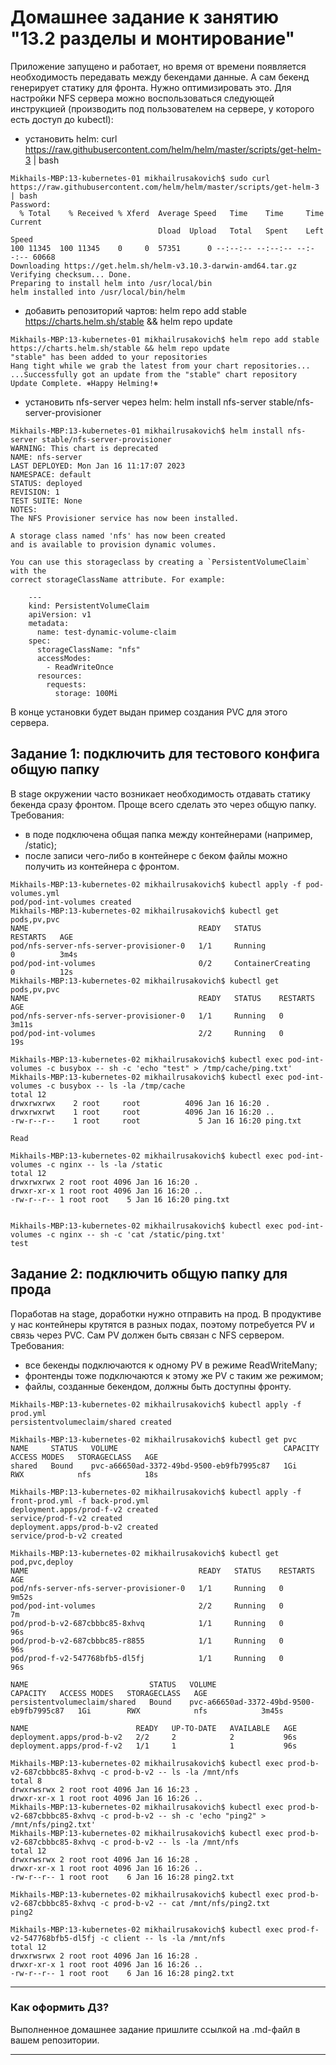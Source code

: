 # Домашнее задание к занятию "13.2 разделы и монтирование"
Приложение запущено и работает, но время от времени появляется необходимость передавать между бекендами данные. А сам бекенд генерирует статику для фронта. Нужно оптимизировать это.
Для настройки NFS сервера можно воспользоваться следующей инструкцией (производить под пользователем на сервере, у которого есть доступ до kubectl):
* установить helm: curl https://raw.githubusercontent.com/helm/helm/master/scripts/get-helm-3 | bash
```commandline
Mikhails-MBP:13-kubernetes-01 mikhailrusakovich$ sudo curl https://raw.githubusercontent.com/helm/helm/master/scripts/get-helm-3 | bash
Password:
  % Total    % Received % Xferd  Average Speed   Time    Time     Time  Current
                                 Dload  Upload   Total   Spent    Left  Speed
100 11345  100 11345    0     0  57351      0 --:--:-- --:--:-- --:--:-- 60668
Downloading https://get.helm.sh/helm-v3.10.3-darwin-amd64.tar.gz
Verifying checksum... Done.
Preparing to install helm into /usr/local/bin
helm installed into /usr/local/bin/helm
```
* добавить репозиторий чартов: helm repo add stable https://charts.helm.sh/stable && helm repo update
```commandline
Mikhails-MBP:13-kubernetes-01 mikhailrusakovich$ helm repo add stable https://charts.helm.sh/stable && helm repo update
"stable" has been added to your repositories
Hang tight while we grab the latest from your chart repositories...
...Successfully got an update from the "stable" chart repository
Update Complete. ⎈Happy Helming!⎈
```
* установить nfs-server через helm: helm install nfs-server stable/nfs-server-provisioner
```commandline
Mikhails-MBP:13-kubernetes-01 mikhailrusakovich$ helm install nfs-server stable/nfs-server-provisioner
WARNING: This chart is deprecated
NAME: nfs-server
LAST DEPLOYED: Mon Jan 16 11:17:07 2023
NAMESPACE: default
STATUS: deployed
REVISION: 1
TEST SUITE: None
NOTES:
The NFS Provisioner service has now been installed.

A storage class named 'nfs' has now been created
and is available to provision dynamic volumes.

You can use this storageclass by creating a `PersistentVolumeClaim` with the
correct storageClassName attribute. For example:

    ---
    kind: PersistentVolumeClaim
    apiVersion: v1
    metadata:
      name: test-dynamic-volume-claim
    spec:
      storageClassName: "nfs"
      accessModes:
        - ReadWriteOnce
      resources:
        requests:
          storage: 100Mi

```

В конце установки будет выдан пример создания PVC для этого сервера.

## Задание 1: подключить для тестового конфига общую папку
В stage окружении часто возникает необходимость отдавать статику бекенда сразу фронтом. Проще всего сделать это через общую папку. Требования:
* в поде подключена общая папка между контейнерами (например, /static);
* после записи чего-либо в контейнере с беком файлы можно получить из контейнера с фронтом.

```commandline
Mikhails-MBP:13-kubernetes-02 mikhailrusakovich$ kubectl apply -f pod-volumes.yml 
pod/pod-int-volumes created
Mikhails-MBP:13-kubernetes-02 mikhailrusakovich$ kubectl get pods,pv,pvc
NAME                                      READY   STATUS              RESTARTS   AGE
pod/nfs-server-nfs-server-provisioner-0   1/1     Running             0          3m4s
pod/pod-int-volumes                       0/2     ContainerCreating   0          12s
Mikhails-MBP:13-kubernetes-02 mikhailrusakovich$ kubectl get pods,pv,pvc
NAME                                      READY   STATUS    RESTARTS   AGE
pod/nfs-server-nfs-server-provisioner-0   1/1     Running   0          3m11s
pod/pod-int-volumes                       2/2     Running   0          19s

Mikhails-MBP:13-kubernetes-02 mikhailrusakovich$ kubectl exec pod-int-volumes -c busybox -- sh -c 'echo "test" > /tmp/cache/ping.txt'
Mikhails-MBP:13-kubernetes-02 mikhailrusakovich$ kubectl exec pod-int-volumes -c busybox -- ls -la /tmp/cache
total 12
drwxrwxrwx    2 root     root          4096 Jan 16 16:20 .
drwxrwxrwt    1 root     root          4096 Jan 16 16:20 ..
-rw-r--r--    1 root     root             5 Jan 16 16:20 ping.txt

Read

Mikhails-MBP:13-kubernetes-02 mikhailrusakovich$ kubectl exec pod-int-volumes -c nginx -- ls -la /static
total 12
drwxrwxrwx 2 root root 4096 Jan 16 16:20 .
drwxr-xr-x 1 root root 4096 Jan 16 16:20 ..
-rw-r--r-- 1 root root    5 Jan 16 16:20 ping.txt


Mikhails-MBP:13-kubernetes-02 mikhailrusakovich$ kubectl exec pod-int-volumes -c nginx -- sh -c 'cat /static/ping.txt'
test

```

## Задание 2: подключить общую папку для прода
Поработав на stage, доработки нужно отправить на прод. В продуктиве у нас контейнеры крутятся в разных подах, поэтому потребуется PV и связь через PVC. Сам PV должен быть связан с NFS сервером. Требования:
* все бекенды подключаются к одному PV в режиме ReadWriteMany;
* фронтенды тоже подключаются к этому же PV с таким же режимом;
* файлы, созданные бекендом, должны быть доступны фронту.

```commandline
Mikhails-MBP:13-kubernetes-02 mikhailrusakovich$ kubectl apply -f prod.yml 
persistentvolumeclaim/shared created

Mikhails-MBP:13-kubernetes-02 mikhailrusakovich$ kubectl get pvc
NAME     STATUS   VOLUME                                     CAPACITY   ACCESS MODES   STORAGECLASS   AGE
shared   Bound    pvc-a66650ad-3372-49bd-9500-eb9fb7995c87   1Gi        RWX            nfs            18s

Mikhails-MBP:13-kubernetes-02 mikhailrusakovich$ kubectl apply -f front-prod.yml -f back-prod.yml 
deployment.apps/prod-f-v2 created
service/prod-f-v2 created
deployment.apps/prod-b-v2 created
service/prod-b-v2 created

Mikhails-MBP:13-kubernetes-02 mikhailrusakovich$ kubectl get pod,pvc,deploy
NAME                                      READY   STATUS    RESTARTS   AGE
pod/nfs-server-nfs-server-provisioner-0   1/1     Running   0          9m52s
pod/pod-int-volumes                       2/2     Running   0          7m
pod/prod-b-v2-687cbbbc85-8xhvq            1/1     Running   0          96s
pod/prod-b-v2-687cbbbc85-r8855            1/1     Running   0          96s
pod/prod-f-v2-547768bfb5-dl5fj            1/1     Running   0          96s

NAME                           STATUS   VOLUME                                     CAPACITY   ACCESS MODES   STORAGECLASS   AGE
persistentvolumeclaim/shared   Bound    pvc-a66650ad-3372-49bd-9500-eb9fb7995c87   1Gi        RWX            nfs            3m45s

NAME                        READY   UP-TO-DATE   AVAILABLE   AGE
deployment.apps/prod-b-v2   2/2     2            2           96s
deployment.apps/prod-f-v2   1/1     1            1           96s

Mikhails-MBP:13-kubernetes-02 mikhailrusakovich$ kubectl exec prod-b-v2-687cbbbc85-8xhvq -c prod-b-v2 -- ls -la /mnt/nfs
total 8
drwxrwsrwx 2 root root 4096 Jan 16 16:23 .
drwxr-xr-x 1 root root 4096 Jan 16 16:26 ..
Mikhails-MBP:13-kubernetes-02 mikhailrusakovich$ kubectl exec prod-b-v2-687cbbbc85-8xhvq -c prod-b-v2 -- sh -c 'echo "ping2" > /mnt/nfs/ping2.txt'
Mikhails-MBP:13-kubernetes-02 mikhailrusakovich$ kubectl exec prod-b-v2-687cbbbc85-8xhvq -c prod-b-v2 -- ls -la /mnt/nfs
total 12
drwxrwsrwx 2 root root 4096 Jan 16 16:28 .
drwxr-xr-x 1 root root 4096 Jan 16 16:26 ..
-rw-r--r-- 1 root root    6 Jan 16 16:28 ping2.txt

Mikhails-MBP:13-kubernetes-02 mikhailrusakovich$ kubectl exec prod-b-v2-687cbbbc85-8xhvq -c prod-b-v2 -- cat /mnt/nfs/ping2.txt
ping2

Mikhails-MBP:13-kubernetes-02 mikhailrusakovich$ kubectl exec prod-f-v2-547768bfb5-dl5fj -c client -- ls -la /mnt/nfs
total 12
drwxrwsrwx 2 root root 4096 Jan 16 16:28 .
drwxr-xr-x 1 root root 4096 Jan 16 16:26 ..
-rw-r--r-- 1 root root    6 Jan 16 16:28 ping2.txt

```
---

### Как оформить ДЗ?

Выполненное домашнее задание пришлите ссылкой на .md-файл в вашем репозитории.

---
